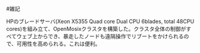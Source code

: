 #雑記

HPのブレードサーバ(Xeon X5355 Quad core Dual CPU 6blades, total 48CPU cores)を組み立て、OpenMosixクラスタを構築した。クラスタ全体の制御がすべてウェブ上からでき、暴走したノードも遠隔操作でリブートをかけられるので、可用性を高められる。これは便利。



